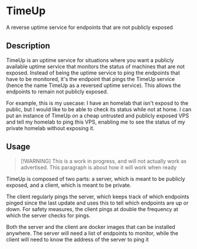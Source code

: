 # TimeUp

A reverse uptime service for endpoints that are not publicly exposed

## Description

TimeUp is an uptime service for situations where you want a publicly available
uptime service that monitors the status of machines that are not exposed.
Instead of being the uptime service to ping the endpoints that have to be
monitored, it's the endpoint that pings the TimeUp service (hence the name
TimeUp as a reversed uptime service). This allows the endpoints to remain not
publicly exposed.

For example, this is my usecase: I have an homelab that isn't exposd to the
public, but I would like to be able to check its status while not at home. I can
put an instance of TimeUp on a cheap untrusted and publicly exposed VPS and tell
my homelab to ping this VPS, enabling me to see the status of my private homelab
without exposing it.

## Usage

> [!WARNING] This is a work in progress, and will not actually work as
> advertised. This paragraph is about how it will work when ready

TimeUp is composed of two parts: a server, which is meant to be publicly
exposed, and a client, which is meant to be private.

The client regularly pings the server, which keeps track of which endpoints
pinged since the last update and uses this to tell which endpoints are up or
down. For safety measures, the client pings at double the frequency at which the
server checks for pings.

Both the server and the client are docker images that can be installed anywhere.
The server will need a list of endpoints to monitor, while the client will need
to know the address of the server to ping it
